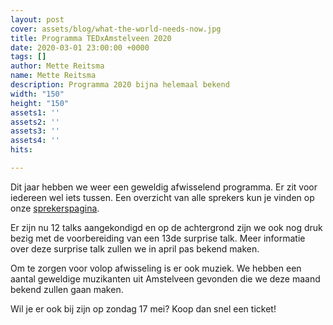 ```yaml
---
layout: post
cover: assets/blog/what-the-world-needs-now.jpg
title: Programma TEDxAmstelveen 2020
date: 2020-03-01 23:00:00 +0000
tags: []
author: Mette Reitsma
name: Mette Reitsma
description: Programma 2020 bijna helemaal bekend
width: "150"
height: "150"
assets1: ''
assets2: ''
assets3: ''
assets4: ''
hits: 

---
```

Dit jaar hebben we weer een geweldig afwisselend programma. Er zit voor iedereen wel iets tussen. Een overzicht van alle sprekers kun je vinden op onze [sprekerspagina](https://tedxamstelveen.com/sprekers/ "Sprekers 2020"). 

Er zijn nu 12 talks aangekondigd en op de achtergrond zijn we ook nog druk bezig met de voorbereiding van een 13de surprise talk. Meer informatie over deze surprise talk zullen we in april pas bekend maken. 

Om te zorgen voor volop afwisseling is er ook muziek. We hebben een aantal geweldige muzikanten uit Amstelveen gevonden die we deze maand bekend zullen gaan maken. 

Wil je er ook bij zijn op zondag 17 mei? Koop dan snel een ticket!